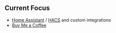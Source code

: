 ## Current Focus

* [Home Assistant](https://www.home-assistant.io/) / [HACS](https://github.com/hacs) and custom integrations
* [Buy Me a Coffee](https://buymeacoffee.com/DYks67r)
